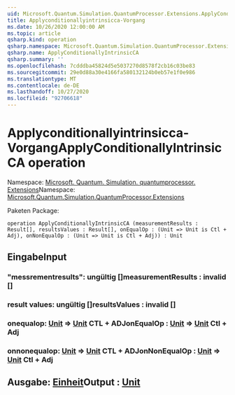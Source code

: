 ```yaml
---
uid: Microsoft.Quantum.Simulation.QuantumProcessor.Extensions.ApplyConditionallyIntrinsicCA
title: Applyconditionallyintrinsicca-Vorgang
ms.date: 10/26/2020 12:00:00 AM
ms.topic: article
qsharp.kind: operation
qsharp.namespace: Microsoft.Quantum.Simulation.QuantumProcessor.Extensions
qsharp.name: ApplyConditionallyIntrinsicCA
qsharp.summary: ''
ms.openlocfilehash: 7cdddba45824d5e5037270d8578f2cb16c03be83
ms.sourcegitcommit: 29e0d88a30e4166fa580132124b0eb57e1f0e986
ms.translationtype: MT
ms.contentlocale: de-DE
ms.lasthandoff: 10/27/2020
ms.locfileid: "92706618"
---
```

# <a name="applyconditionallyintrinsicca-operation"></a><span data-ttu-id="3be7f-102">Applyconditionallyintrinsicca-Vorgang</span><span class="sxs-lookup"><span data-stu-id="3be7f-102">ApplyConditionallyIntrinsicCA operation</span></span>

<span data-ttu-id="3be7f-103">Namespace: [Microsoft. Quantum. Simulation. quantumprocessor. Extensions](xref:Microsoft.Quantum.Simulation.QuantumProcessor.Extensions)</span><span class="sxs-lookup"><span data-stu-id="3be7f-103">Namespace: [Microsoft.Quantum.Simulation.QuantumProcessor.Extensions](xref:Microsoft.Quantum.Simulation.QuantumProcessor.Extensions)</span></span>

<span data-ttu-id="3be7f-104">Paketen [](https://nuget.org/packages/)</span><span class="sxs-lookup"><span data-stu-id="3be7f-104">Package: [](https://nuget.org/packages/)</span></span>




```qsharp
operation ApplyConditionallyIntrinsicCA (measurementResults : Result[], resultsValues : Result[], onEqualOp : (Unit => Unit is Ctl + Adj), onNonEqualOp : (Unit => Unit is Ctl + Adj)) : Unit
```


## <a name="input"></a><span data-ttu-id="3be7f-105">Eingabe</span><span class="sxs-lookup"><span data-stu-id="3be7f-105">Input</span></span>

### <a name="measurementresults--__invalidresult__"></a><span data-ttu-id="3be7f-106">"messrementresults": __ungültig <Result>__ []</span><span class="sxs-lookup"><span data-stu-id="3be7f-106">measurementResults : __invalid<Result>__ []</span></span>




### <a name="resultsvalues--__invalidresult__"></a><span data-ttu-id="3be7f-107">result values: __ungültig <Result>__ []</span><span class="sxs-lookup"><span data-stu-id="3be7f-107">resultsValues : __invalid<Result>__ []</span></span>




### <a name="onequalop--unit--unit-ctl--adj"></a><span data-ttu-id="3be7f-108">onequalop: [Unit](xref:microsoft.quantum.lang-ref.unit) => [Unit](xref:microsoft.quantum.lang-ref.unit) CTL + ADJ</span><span class="sxs-lookup"><span data-stu-id="3be7f-108">onEqualOp : [Unit](xref:microsoft.quantum.lang-ref.unit) => [Unit](xref:microsoft.quantum.lang-ref.unit) Ctl + Adj</span></span>




### <a name="onnonequalop--unit--unit-ctl--adj"></a><span data-ttu-id="3be7f-109">onnonequalop: [Unit](xref:microsoft.quantum.lang-ref.unit) => [Unit](xref:microsoft.quantum.lang-ref.unit) CTL + ADJ</span><span class="sxs-lookup"><span data-stu-id="3be7f-109">onNonEqualOp : [Unit](xref:microsoft.quantum.lang-ref.unit) => [Unit](xref:microsoft.quantum.lang-ref.unit) Ctl + Adj</span></span>





## <a name="output--unit"></a><span data-ttu-id="3be7f-110">Ausgabe: [Einheit](xref:microsoft.quantum.lang-ref.unit)</span><span class="sxs-lookup"><span data-stu-id="3be7f-110">Output : [Unit](xref:microsoft.quantum.lang-ref.unit)</span></span>

